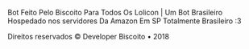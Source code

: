 Bot Feito Pelo Biscoito Para Todos Os Lolicon | Um Bot Brasileiro Hospedado nos servidores Da Amazon Em SP Totalmente Brasileiro :3





Direitos reservados © Developer Biscoito • 2018
